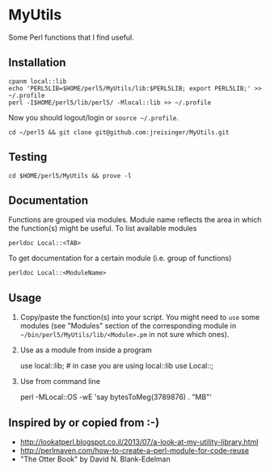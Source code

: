 MyUtils
=======

Some Perl functions that I find useful.

Installation
------------

    cpanm local::lib
    echo 'PERL5LIB=$HOME/perl5/MyUtils/lib:$PERL5LIB; export PERL5LIB;' >> ~/.profile
    perl -I$HOME/perl5/lib/perl5/ -Mlocal::lib >> ~/.profile

Now you should logout/login or `source ~/.profile`.

    cd ~/perl5 && git clone git@github.com:jreisinger/MyUtils.git

Testing
-------

    cd $HOME/perl5/MyUtils && prove -l

Documentation
-------------

Functions are grouped via modules. Module name reflects the area in which the
function(s) might be useful. To list available modules

    perldoc Local::<TAB>

To get documentation for a certain module (i.e. group of functions)

    perldoc Local::<ModuleName>

Usage
-----

1) Copy/paste the function(s) into your script. You might need to `use` some
modules (see "Modules" section of the corresponding module in
`~/bin/perl5/MyUtils/lib/<Module>.pm` in not sure which ones).

2) Use as a module from inside a program

    use local::lib;  # in case you are using local::lib
    use Local::<ModuleName>;

3) Use from command line

    perl -MLocal::OS -wE 'say bytesToMeg(3789876) . "MB"'

Inspired by or copied from :-)
------------------------------

* http://lookatperl.blogspot.co.il/2013/07/a-look-at-my-utility-library.html
* http://perlmaven.com/how-to-create-a-perl-module-for-code-reuse
* "The Otter Book" by David N. Blank-Edelman
